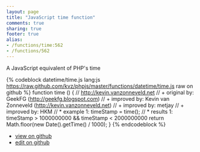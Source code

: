 ```yaml
---
layout: page
title: "JavaScript time function"
comments: true
sharing: true
footer: true
alias:
- /functions/time:562
- /functions/562
---
```

A JavaScript equivalent of PHP's time

{% codeblock datetime/time.js lang:js https://raw.github.com/kvz/phpjs/master/functions/datetime/time.js raw on github %}
function time () {
    // http://kevin.vanzonneveld.net
    // +   original by: GeekFG (http://geekfg.blogspot.com)
    // +   improved by: Kevin van Zonneveld (http://kevin.vanzonneveld.net)
    // +   improved by: metjay
    // +   improved by: HKM
    // *     example 1: timeStamp = time();
    // *     results 1: timeStamp > 1000000000 && timeStamp < 2000000000
    return Math.floor(new Date().getTime() / 1000);
}
{% endcodeblock %}

 - [view on github](https://github.com/kvz/phpjs/blob/master/functions/datetime/time.js)
 - [edit on github](https://github.com/kvz/phpjs/edit/master/functions/datetime/time.js)
